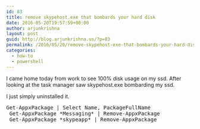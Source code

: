 ```yaml
---
id: 83
title: remove skypehost.exe that bombards your hard disk
date: 2016-05-20T19:57:59+00:00
author: arjunkrishna
layout: post
guid: http://blog.arjunkrishna.us/?p=83
permalink: /2016/05/20/remove-skypehost-exe-that-bombards-your-hard-disk/
categories:
  - how-to
  - powershell
---
```

I came home today from work to see 100% disk usage on my ssd. After looking at the task manager saw skypehost.exe bombarding my ssd.

I just simply uninstalled it.

<pre class="lang:ps decode:true ">Get-AppxPackage | Select Name, PackageFullName
 Get-AppxPackage *Messaging* | Remove-AppxPackage
 Get-AppxPackage *skypeapp* | Remove-AppxPackage</pre>

&nbsp;